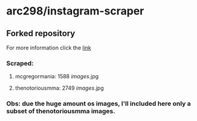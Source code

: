# arc298/instagram-scraper

## Forked repository

For more information click the [link](https://github.com/broilo/instagram-scraper)

### Scraped:

1. mcgregormania: 1588 *images*.jpg 

1. thenotoriousmma: 2749 *images*.jpg

### Obs: due the huge amount os images, I'll included here only a subset of thenotoriousmma images.
